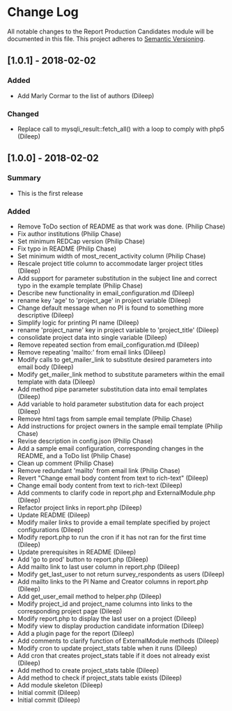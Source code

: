 # Change Log
All notable changes to the Report Production Candidates module will be documented in this file.
This project adheres to [Semantic Versioning](http://semver.org/).

## [1.0.1] - 2018-02-02
### Added
- Add Marly Cormar to the list of authors (Dileep)

### Changed
- Replace call to mysqli_result::fetch_all() with a loop to comply with php5 (Dileep)

## [1.0.0] - 2018-02-02
### Summary
- This is the first release

### Added
- Remove ToDo section of README as that work was done. (Philip Chase)
- Fix author institutions (Philip Chase)
- Set minimum REDCap version (Philip Chase)
- Fix typo in README (Philip Chase)
- Set minimum width of most_recent_activity column (Philip Chase)
- Rescale project title column to accommodate larger project titles (Dileep)
- Add support for parameter substitution in the subject line and correct typo in the example template (Philip Chase)
- Describe new functionality in email_configuration.md (Dileep)
- rename key 'age' to 'project_age' in project variable (Dileep)
- Change default message when no PI is found to something more descriptive (Dileep)
- Simplify logic for printing PI name (Dileep)
- rename 'project_name' key in project variable to 'project_title' (Dileep)
- consolidate project data into single variable (Dileep)
- Remove repeated section from email_configuration.md (Dileep)
- Remove repeating 'mailto:' from email links (Dileep)
- Modify calls to get_mailer_link to substitute desired parameters into email body (Dileep)
- Modify get_mailer_link method to substitute parameters within the email template with data (Dileep)
- Add method pipe parameter substitution data into email templates (Dileep)
- Add variable to hold parameter substitution data for each project (Dileep)
- Remove html tags from sample email template (Philip Chase)
- Add instructions for project owners in the sample email template (Philip Chase)
- Revise description in config.json (Philip Chase)
- Add a sample email configuration, corresponding changes in the README, and a ToDo list (Philip Chase)
- Clean up comment (Philip Chase)
- Remove redundant 'mailto' from email link (Philip Chase)
- Revert "Change email body content from text to rich-text" (Dileep)
- Change email body content from text to rich-text (Dileep)
- Add comments to clarify code in report.php and ExternalModule.php (Dileep)
- Refactor project links in report.php (Dileep)
- Update README (Dileep)
- Modify mailer links to provide a email template specified by project configurations (Dileep)
- Modify report.php to run the cron if it has not ran for the first time (Dileep)
- Update prerequisites in README (Dileep)
- Add 'go to prod' button to report.php (Dileep)
- Add mailto link to last user column in report.php (Dileep)
- Modify get_last_user to not return survey_respondents as users (Dileep)
- Add mailto links to the PI Name and Creator columns in report.php (Dileep)
- Add get_user_email method to helper.php (Dileep)
- Modify project_id and project_name columns into links to the corresponding project page (Dileep)
- Modify report.php to display the last user on a project (Dileep)
- Modify view to display production candidate information (Dileep)
- Add a plugin page for the report (Dileep)
- Add comments to clarify function of ExternalModule methods (Dileep)
- Modify cron to update project_stats table when it runs (Dileep)
- Add cron that creates project_stats table if it does not already exist (Dileep)
- Add method to create project_stats table (Dileep)
- Add method to check if project_stats table exists (Dileep)
- Add module skeleton (Dileep)
- Initial commit (Dileep)
- Initial commit (Dileep)